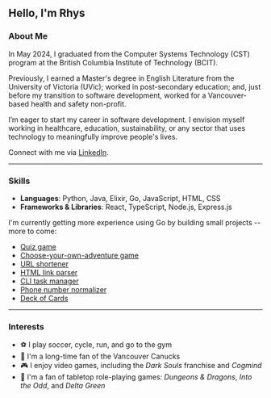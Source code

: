 ## Hello, I'm Rhys

### About Me
In May 2024, I graduated from the Computer Systems Technology (CST) program at the British Columbia Institute of Technology (BCIT).

Previously, I earned a Master's degree in English Literature from the University of Victoria (UVic); worked in post-secondary education; and, just before my transition to software development, worked for a Vancouver-based health and safety non-profit.

I’m eager to start my career in software development. I envision myself working in healthcare, education, sustainability, or any sector that uses technology to meaningfully improve people's lives. 

Connect with me via [LinkedIn](https://www.linkedin.com/in/rhysmahannah/).

---

### Skills
- **Languages**: Python, Java, Elixir, Go, JavaScript, HTML, CSS
- **Frameworks & Libraries**: React, TypeScript, Node.js, Express.js

I'm currently getting more experience using Go by building small projects -- more to come:
- [Quiz game](https://github.com/rhysmah/Go_Exercises/tree/main/Quiz_Game)
- [Choose-your-own-adventure game](https://github.com/rhysmah/Go_Exercises/tree/main/Adventure_Game)
- [URL shortener](https://github.com/rhysmah/Go_Exercises/tree/main/URL_Shortener)
- [HTML link parser](https://github.com/rhysmah/Go_Exercises/tree/main/HTML_Link_Parser)
- [CLI task manager](https://github.com/rhysmah/CLI-Task-Manager)
- [Phone number normalizer](https://github.com/rhysmah/Phone-Number-Normalizer)
- [Deck of Cards](https://github.com/rhysmah/Deck-Of-Cards)

---

### Interests
- ⚽ I play soccer, cycle, run, and go to the gym
- 🏒 I'm a long-time fan of the Vancouver Canucks
- 🎮 I enjoy video games, including the _Dark Souls_ franchise and _Cogmind_
- 🎲 I'm a fan of tabletop role-playing games: _Dungeons & Dragons_, _Into the Odd_, and _Delta Green_

